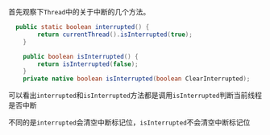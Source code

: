 
首先观察下`Thread`中的关于中断的几个方法。

```java
  public static boolean interrupted() {
        return currentThread().isInterrupted(true);
    }

    public boolean isInterrupted() {
        return isInterrupted(false);
    }
    private native boolean isInterrupted(boolean ClearInterrupted);
```

可以看出`interrupted`和`isInterrupted`方法都是调用`isInterrupted`判断当前线程是否中断

不同的是`interrupted`会清空中断标记位，`isInterrupted`不会清空中断标记位

